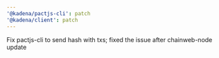 ```yaml
---
'@kadena/pactjs-cli': patch
'@kadena/client': patch
---
```


Fix pactjs-cli to send hash with txs; fixed the issue after chainweb-node update
